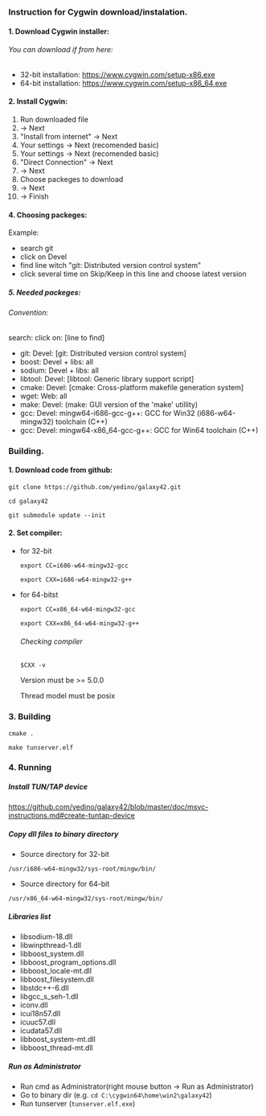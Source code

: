 ### Instruction for Cygwin download/instalation.



#### 1. Download Cygwin installer:
###### You can download if from here:
- 32-bit installation: https://www.cygwin.com/setup-x86.exe
- 64-bit installation: https://www.cygwin.com/setup-x86_64.exe

#### 2. Install Cygwin:
1. Run downloaded file
2. -> Next
3. "Install from internet" -> Next
4. Your settings -> Next (recomended basic)
5. Your settings -> Next (recomended basic)
6. "Direct Connection" -> Next
7. -> Next
8. Choose packeges to download
9. -> Next
10. -> Finish

#### 4. Choosing packeges:

Example:
- search git
- click on Devel
- find line witch "git: Distributed version control system"
- click several time on Skip/Keep in this line and choose latest version

##### 5. Needed packeges:
###### Convention:
  search:     click on:       [line to find]
- git:        Devel:          [git: Distributed version control system]
- boost:      Devel + libs:   all
- sodium:     Devel + libs:   all
- libtool:    Devel:          [libtool: Generic library support script]
- cmake:      Devel:          [cmake: Cross-platform makefile generation system]
- wget:       Web:            all
- make:       Devel:          (make: GUI version of the 'make' utillity)
- gcc:        Devel:          mingw64-i686-gcc-g++: GCC for Win32 (i686-w64-mingw32) toolchain (C++)
- gcc:        Devel:          mingw64-x86_64-gcc-g++: GCC for Win64 toolchain (C++)

### Building.
#### 1. Download code from github:
`git clone https://github.com/yedino/galaxy42.git`

`cd galaxy42`

`git submodule update --init`
#### 2. Set compiler:
- for 32-bit

  `export CC=i686-w64-mingw32-gcc`

  `export CXX=i686-w64-mingw32-g++`

- for 64-bitst

  `export CC=x86_64-w64-mingw32-gcc`

  `export CXX=x86_64-w64-mingw32-g++`

  ###### Checking compiler
  `$CXX -v`

  Version must be >= 5.0.0

  Thread model must be posix


### 3. Building
`cmake .`

`make tunserver.elf`
### 4. Running
##### Install TUN/TAP device

 https://github.com/yedino/galaxy42/blob/master/doc/msvc-instructions.md#create-tuntap-device
##### Copy dll files to binary directory

-  Source directory for 32-bit

  `/usr/i686-w64-mingw32/sys-root/mingw/bin/`

-  Source directory for 64-bit

  `/usr/x86_64-w64-mingw32/sys-root/mingw/bin/`  

##### Libraries list

- libsodium-18.dll
- libwinpthread-1.dll
- libboost_system.dll
- libboost_program_options.dll
- libboost_locale-mt.dll
- libboost_filesystem.dll
- libstdc++-6.dll
- libgcc_s_seh-1.dll
- iconv.dll
- icui18n57.dll
- icuuc57.dll
- icudata57.dll
- libboost_system-mt.dll
- libboost_thread-mt.dll

##### Run as Administrator
- Run cmd as Administrator(right mouse button -> Run as Administrator)
- Go to binary dir (e.g. `cd C:\cygwin64\home\win2\galaxy42`)
- Run tunserver (`tunserver.elf.exe`)
